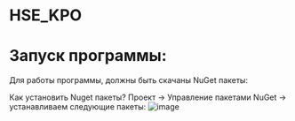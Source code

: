 # HSE_KPO

# Запуск программы:
Для работы программы, должны быть скачаны NuGet пакеты:


Как установить Nuget пакеты?
Проект -> Управление пакетами NuGet -> устанавливаем следующие пакеты:
![image](https://github.com/user-attachments/assets/f05ece0e-f55d-4491-a185-127cfecb3712)
